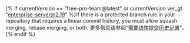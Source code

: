 {% if currentVersion == "free-pro-team@latest" or currentVersion ver_gt "enterprise-server@2.19" %}If there is a protected branch rule in your repository that requires a linear commit history, you must allow squash merging, rebase merging, or both. 更多信息请参阅“[需要线性提交历史记录](/github/administering-a-repository/requiring-a-linear-commit-history)”。{% endif %}
